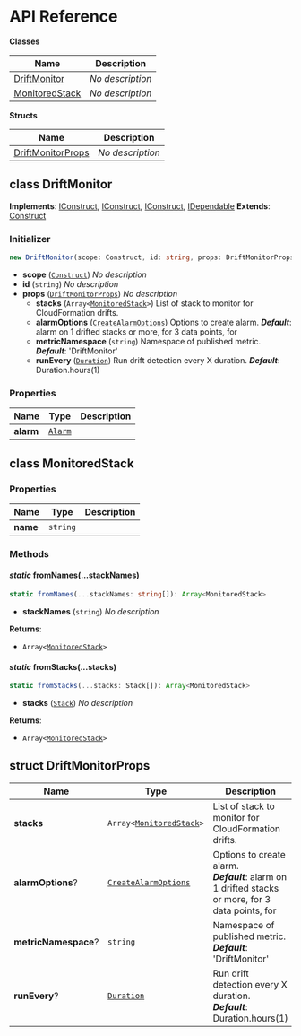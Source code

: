 # API Reference

**Classes**

Name|Description
----|-----------
[DriftMonitor](#cdk-drift-monitor-driftmonitor)|*No description*
[MonitoredStack](#cdk-drift-monitor-monitoredstack)|*No description*


**Structs**

Name|Description
----|-----------
[DriftMonitorProps](#cdk-drift-monitor-driftmonitorprops)|*No description*



## class DriftMonitor  <a id="cdk-drift-monitor-driftmonitor"></a>



__Implements__: [IConstruct](#constructs-iconstruct), [IConstruct](#aws-cdk-core-iconstruct), [IConstruct](#constructs-iconstruct), [IDependable](#aws-cdk-core-idependable)
__Extends__: [Construct](#aws-cdk-core-construct)

### Initializer




```ts
new DriftMonitor(scope: Construct, id: string, props: DriftMonitorProps)
```

* **scope** (<code>[Construct](#aws-cdk-core-construct)</code>)  *No description*
* **id** (<code>string</code>)  *No description*
* **props** (<code>[DriftMonitorProps](#cdk-drift-monitor-driftmonitorprops)</code>)  *No description*
  * **stacks** (<code>Array<[MonitoredStack](#cdk-drift-monitor-monitoredstack)></code>)  List of stack to monitor for CloudFormation drifts. 
  * **alarmOptions** (<code>[CreateAlarmOptions](#aws-cdk-aws-cloudwatch-createalarmoptions)</code>)  Options to create alarm. __*Default*__: alarm on 1 drifted stacks or more, for 3 data points, for
  * **metricNamespace** (<code>string</code>)  Namespace of published metric. __*Default*__: 'DriftMonitor'
  * **runEvery** (<code>[Duration](#aws-cdk-core-duration)</code>)  Run drift detection every X duration. __*Default*__: Duration.hours(1)



### Properties


Name | Type | Description 
-----|------|-------------
**alarm** | <code>[Alarm](#aws-cdk-aws-cloudwatch-alarm)</code> | <span></span>



## class MonitoredStack  <a id="cdk-drift-monitor-monitoredstack"></a>





### Properties


Name | Type | Description 
-----|------|-------------
**name** | <code>string</code> | <span></span>

### Methods


#### *static* fromNames(...stackNames) <a id="cdk-drift-monitor-monitoredstack-fromnames"></a>



```ts
static fromNames(...stackNames: string[]): Array<MonitoredStack>
```

* **stackNames** (<code>string</code>)  *No description*

__Returns__:
* <code>Array<[MonitoredStack](#cdk-drift-monitor-monitoredstack)></code>

#### *static* fromStacks(...stacks) <a id="cdk-drift-monitor-monitoredstack-fromstacks"></a>



```ts
static fromStacks(...stacks: Stack[]): Array<MonitoredStack>
```

* **stacks** (<code>[Stack](#aws-cdk-core-stack)</code>)  *No description*

__Returns__:
* <code>Array<[MonitoredStack](#cdk-drift-monitor-monitoredstack)></code>



## struct DriftMonitorProps  <a id="cdk-drift-monitor-driftmonitorprops"></a>






Name | Type | Description 
-----|------|-------------
**stacks** | <code>Array<[MonitoredStack](#cdk-drift-monitor-monitoredstack)></code> | List of stack to monitor for CloudFormation drifts.
**alarmOptions**? | <code>[CreateAlarmOptions](#aws-cdk-aws-cloudwatch-createalarmoptions)</code> | Options to create alarm.<br/>__*Default*__: alarm on 1 drifted stacks or more, for 3 data points, for
**metricNamespace**? | <code>string</code> | Namespace of published metric.<br/>__*Default*__: 'DriftMonitor'
**runEvery**? | <code>[Duration](#aws-cdk-core-duration)</code> | Run drift detection every X duration.<br/>__*Default*__: Duration.hours(1)



